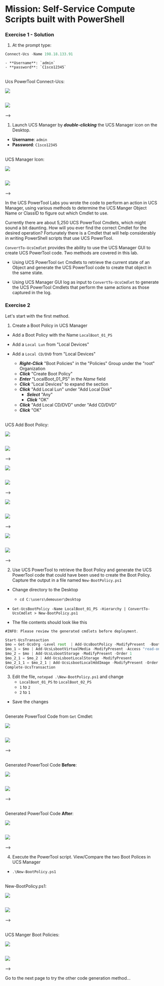 # Mission: Self-Service Compute Scripts built with PowerShell

### Exercise 1 - Solution

1. At the prompt type:

  ```PowerShell
  Connect-Ucs -Name 198.18.133.91
  ```
    - **Username**: `admin`
    - **password**: `C1sco12345`

  </br>Ucs PowerTool Connect-Ucs:

  ![](/posts/files/dne-dcip-intermediate-programming-cisco-compute-ucs-powertool-mission-v01/assets/images/image-01.jpg)<br/><br/>

  ![](assets/images/image-01.jpg)<br/><br/>-->

1. Launch UCS Manager by ***double-clicking*** the UCS Manager icon on the Desktop.

  - **Username**: `admin`
  - **Password**: `C1sco12345`

  </br>UCS Manager Icon:

  ![](/posts/files/dne-dcip-intermediate-programming-cisco-compute-ucs-powertool-mission-v01/assets/images/image-02.jpg)<br/><br/>

![](assets/images/image-02.jpg)<br/><br/>-->

In the UCS PowerTool Labs you wrote the code to perform an action in UCS Manager, using various methods to determine the UCS Manger Object Name or ClassID to figure out which Cmdlet to use.

Currently there are about 5,250 UCS PowerTool Cmdlets, which might sound a bit daunting. How will you ever find the correct Cmdlet for the desired operation? Fortunately there is a Cmdlet that will help considerably in writing PowerShell scripts that use UCS PowerTool.

`ConvertTo-UcsCmdlet` provides the ability to use the UCS Manager GUI to create UCS PowerTool code. Two methods are covered in this lab.

  - Using UCS PowerTool `Get` Cmdlets to retrieve the current state of an Object and generate the UCS PowerTool code to create that object in the same state.

  - Using UCS Manager GUI log as input to `ConvertTo-UcsCmdlet` to generate the UCS PowerTool Cmdlets that perform the same actions as those captured in the log.

### Exercise 2

Let's start with the first method.

1. Create a Boot Policy in UCS Manager

  - Add a Boot Policy with the Name `LocalBoot_01_PS`
  - Add a `Local Lun` from "Local Devices"
  - Add a `Local CD/DVD` from "Local Devices"

    - ***Right-Click*** "Boot Policies" in the "Policies" Group under the "root" Organization
    - ***Click*** "Create Boot Policy"
    - ***Enter*** "LocalBoot_01_PS" in the *Name* field
    - ***Click*** "Local Devices" to expand the section
    - ***Click*** "Add Local Lun" under "Add Local Disk"
      - ***Select*** "Any"
      - ***Click*** "OK"
    - ***Click*** "Add Local CD/DVD" under "Add CD/DVD"
    - ***Click*** "OK"

  </br>UCS Add Boot Policy:

  ![](/posts/files/dne-dcip-intermediate-programming-cisco-compute-ucs-powertool-mission-v01/assets/images/image-03.jpg)<br/><br/>

  ![](assets/images/image-03.jpg)<br/><br/>-->

  ![](/posts/files/dne-dcip-intermediate-programming-cisco-compute-ucs-powertool-mission-v01/assets/images/image-04.jpg)<br/><br/>

  ![](assets/images/image-04.jpg)<br/><br/>-->

  ![](/posts/files/dne-dcip-intermediate-programming-cisco-compute-ucs-powertool-mission-v01/assets/images/image-05.jpg)<br/><br/>

  ![](assets/images/image-05.jpg)<br/><br/>-->

  ![](/posts/files/dne-dcip-intermediate-programming-cisco-compute-ucs-powertool-mission-v01/assets/images/image-06.jpg)<br/><br/>

  ![](assets/images/image-06.jpg)<br/><br/>-->

2. Use UCS PowerTool to retrieve the Boot Policy and generate the UCS PowerTool code that could have been used to create the Boot Policy. Capture the output in a file named `New-BootPolicy.ps1`

  - Change directory to the Desktop
    - `cd C:\users\demouser\Desktop`

  - `Get-UcsBootPolicy -Name LocalBoot_01_PS -Hierarchy | ConvertTo-UcsCmdlet > New-BootPolicy.ps1`

  - The file contents should look like this

  ```JavaScript
  #INFO: Please review the generated cmdlets before deployment.

  Start-UcsTransaction
  $mo = Get-UcsOrg -Level root  | Add-UcsBootPolicy -ModifyPresent  -BootMode "legacy" -Descr "" -EnforceVnicName "yes" -Name "LocalBoot_01_PS" -PolicyOwner "local" -Purpose "operational" -RebootOnUpdate "yes"
  $mo_1 = $mo | Add-UcsLsbootVirtualMedia -ModifyPresent -Access "read-only-local" -LunId "0" -MappingName "" -Order 2
  $mo_2 = $mo | Add-UcsLsbootStorage -ModifyPresent -Order 1
  $mo_2_1 = $mo_2 | Add-UcsLsbootLocalStorage -ModifyPresent
  $mo_2_1_1 = $mo_2_1 | Add-UcsLsbootLocalHddImage -ModifyPresent -Order 1
  Complete-UcsTransaction
  ```

3. Edit the file, `notepad .\New-BootPolicy.ps1` and change
    - `LocalBoot_01_PS` to `LocalBoot_02_PS`
    - `1` to `2`
    - `2` to `1`
  - Save the changes

  </br>Generate PowerTool Code from `Get` Cmdlet:

  ![](/posts/files/dne-dcip-intermediate-programming-cisco-compute-ucs-powertool-mission-v01/assets/images/image-07.jpg)<br/><br/>

  ![](assets/images/image-07.jpg)<br/><br/>-->

  </br>Generated PowerTool Code **Before**:

  ![](/posts/files/dne-dcip-intermediate-programming-cisco-compute-ucs-powertool-mission-v01/assets/images/image-08.jpg)<br/><br/>

  ![](assets/images/image-08.jpg)<br/><br/>-->

  </br>Generated PowerTool Code **After**:

  ![](/posts/files/dne-dcip-intermediate-programming-cisco-compute-ucs-powertool-mission-v01/assets/images/image-09.jpg)<br/><br/>

  ![](assets/images/image-09.jpg)<br/><br/>-->

4. Execute the PowerTool script. View/Compare the two Boot Polices in UCS Manager

  - `.\New-BootPolicy.ps1`

  </br>New-BootPolicy.ps1:

  ![](/posts/files/dne-dcip-intermediate-programming-cisco-compute-ucs-powertool-mission-v01/assets/images/image-10.jpg)<br/><br/>

  ![](assets/images/image-10.jpg)<br/><br/>-->

  </br>UCS Manger Boot Policies:

  ![](/posts/files/dne-dcip-intermediate-programming-cisco-compute-ucs-powertool-mission-v01/assets/images/image-11.jpg)<br/><br/>

  ![](assets/images/image-11.jpg)<br/><br/>-->

Go to the next page to try the other code generation method...
